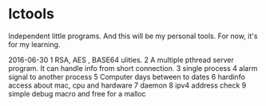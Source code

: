 # lctools
Independent little programs. And this will be my personal tools. For now, it's for my learning.

2016-06-30
	1 RSA, AES , BASE64 ulities.
	2 A multiple pthread server program. It can handle info from short connection.
	3 single process
	4 alarm signal to another process
	5 Computer days between to dates
	6 hardinfo access about mac, cpu and hardware
	7 daemon
	8 ipv4 address check
	9 simple debug macro and free for a malloc
